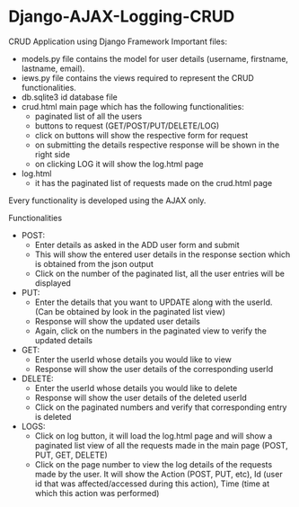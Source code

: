 # Django-AJAX-Logging-CRUD
CRUD Application using Django Framework
Important files:
- models.py file contains the model for user details (username, firstname, lastname, email).
- iews.py file contains the views required to represent the CRUD functionalities.
- db.sqlite3 id database file
- crud.html main page which has the following functionalities:
    - paginated list of all the users
    - buttons to request (GET/POST/PUT/DELETE/LOG)
    - click on buttons will show the respective form for request
    - on submitting the details respective response will be shown in the right side
    - on clicking LOG it will show the log.html page
- log.html
    - it has the paginated list of requests made on the crud.html page

Every functionality is developed using the AJAX only.



Functionalities
-	POST:
    -	Enter details as asked in the ADD user form and submit
    -	This will show the entered user details in the response section which is obtained from the json output
    -	Click on the number of the paginated list, all the user entries will be displayed
-	PUT:
    -	Enter the details that you want to UPDATE along with the userId. (Can be obtained by look in the paginated list view)
    -	Response will show the updated user details
    -	Again, click on the numbers in the paginated view to verify the updated details
-	GET:
    -	Enter the userId whose details you would like to view
    -	Response will show the user details of the corresponding userId
-	DELETE:
    -	Enter the userId whose details you would like to delete
    -	Response will show the user details of the deleted userId
    -	Click on the paginated numbers and verify that corresponding entry is deleted
-	LOGS:
    -	Click on log button, it will load the log.html page and will show a paginated list view of all the requests made in the main page (POST, PUT, GET, DELETE)
    -	Click on the page number to view the log details of the requests made by the user. It will show the Action (POST, PUT, etc), Id (user id that was affected/accessed         during this action), Time (time at which this action was performed)
